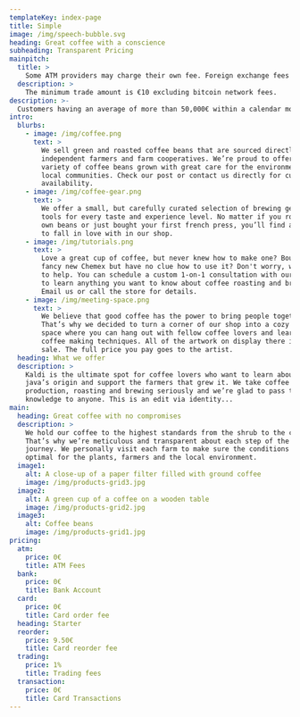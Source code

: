 ```yaml
---
templateKey: index-page
title: Simple
image: /img/speech-bubble.svg
heading: Great coffee with a conscience
subheading: Transparent Pricing
mainpitch:
  title: > 
    Some ATM providers may charge their own fee. Foreign exchange fees might apply when paying in foreign currencies(non-EUR)
  description: >
    The minimum trade amount is €10 excluding bitcoin network fees.
description: >-
  Customers having an average of more than 50,000€ within a calendar month on their bank account are charged the current deposit facility rate set by the European Central Bank. The fee only applies in times of negative rate
intro:
  blurbs:
    - image: /img/coffee.png
      text: >
        We sell green and roasted coffee beans that are sourced directly from
        independent farmers and farm cooperatives. We’re proud to offer a
        variety of coffee beans grown with great care for the environment and
        local communities. Check our post or contact us directly for current
        availability.
    - image: /img/coffee-gear.png
      text: >
        We offer a small, but carefully curated selection of brewing gear and
        tools for every taste and experience level. No matter if you roast your
        own beans or just bought your first french press, you’ll find a gadget
        to fall in love with in our shop.
    - image: /img/tutorials.png
      text: >
        Love a great cup of coffee, but never knew how to make one? Bought a
        fancy new Chemex but have no clue how to use it? Don't worry, we’re here
        to help. You can schedule a custom 1-on-1 consultation with our baristas
        to learn anything you want to know about coffee roasting and brewing.
        Email us or call the store for details.
    - image: /img/meeting-space.png
      text: >
        We believe that good coffee has the power to bring people together.
        That’s why we decided to turn a corner of our shop into a cozy meeting
        space where you can hang out with fellow coffee lovers and learn about
        coffee making techniques. All of the artwork on display there is for
        sale. The full price you pay goes to the artist.
  heading: What we offer
  description: >
    Kaldi is the ultimate spot for coffee lovers who want to learn about their
    java’s origin and support the farmers that grew it. We take coffee
    production, roasting and brewing seriously and we’re glad to pass that
    knowledge to anyone. This is an edit via identity...
main:
  heading: Great coffee with no compromises
  description: >
    We hold our coffee to the highest standards from the shrub to the cup.
    That’s why we’re meticulous and transparent about each step of the coffee’s
    journey. We personally visit each farm to make sure the conditions are
    optimal for the plants, farmers and the local environment.
  image1:
    alt: A close-up of a paper filter filled with ground coffee
    image: /img/products-grid3.jpg
  image2:
    alt: A green cup of a coffee on a wooden table
    image: /img/products-grid2.jpg
  image3:
    alt: Coffee beans
    image: /img/products-grid1.jpg
pricing:
  atm:
    price: 0€
    title: ATM Fees
  bank:
    price: 0€
    title: Bank Account
  card:
    price: 0€
    title: Card order fee
  heading: Starter
  reorder:
    price: 9.50€
    title: Card reorder fee
  trading:
    price: 1%
    title: Trading fees
  transaction:
    price: 0€
    title: Card Transactions
---
```


